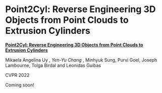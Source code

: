 # Point2Cyl: Reverse Engineering 3D Objects from Point Clouds to Extrusion Cylinders 
**[Point2Cyl: Reverse Engineering 3D Objects from Point Clouds to Extrusion Cylinders](https://arxiv.org/abs/2112.09329)** 

Mikaela Angelina Uy <sup>*</sup>, Yen-Yu Chang <sup>*</sup>, Minhyuk Sung, Purvi Goel, Joseph Lambourne, Tolga Birdal and Leonidas Guibas

CVPR 2022

Coming soon!
